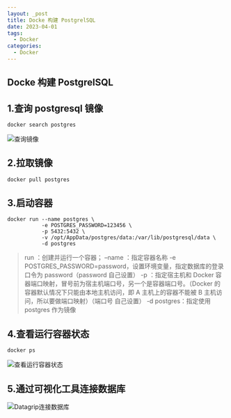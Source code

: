 ```yaml
---
layout: _post
title: Docke 构建 PostgrelSQL
date: 2023-04-01
tags: 
  - Docker
categories: 
  - Docker
---
```

## Docke 构建 PostgrelSQL

## 1.查询 postgresql 镜像

``````bash
docker search postgres
``````

![查询镜像](查询镜像.jpg)

## 2.拉取镜像

```bash
docker pull postgres
```

## 3.启动容器

```plain
docker run --name postgres \
           -e POSTGRES_PASSWORD=123456 \
           -p 5432:5432 \
           -v /opt/AppData/postgres/data:/var/lib/postgresql/data \
           -d postgres
```

> run ：创建并运行一个容器；
> –name ：指定容器名称
> -e POSTGRES_PASSWORD=password，设置环境变量，指定数据库的登录口令为 password（password 自己设置）
> -p ：指定宿主机和 Docker 容器端口映射，冒号前为宿主机端口号，另一个是容器端口号。（Docker 的容器默认情况下只能由本地主机访问，即 A 主机上的容器不能被 B 主机访问，所以要做端口映射）（端口号 自己设置）
> -d postgres：指定使用 postgres 作为镜像

## 4.查看运行容器状态

```bash
docker ps
```

![查看运行容器状态](查看运行容器状态.jpg)

## 5.通过可视化工具连接数据库

![Datagrip连接数据库](Datagrip连接数据库.jpg)